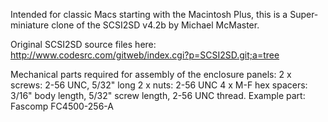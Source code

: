 Intended for classic Macs starting with the Macintosh Plus, this is a Super-miniature clone of the SCSI2SD v4.2b by Michael McMaster.

Original SCSI2SD source files here: http://www.codesrc.com/gitweb/index.cgi?p=SCSI2SD.git;a=tree

Mechanical parts required for assembly of the enclosure panels:
2 x screws: 2-56 UNC, 5/32" long
2 x nuts: 2-56 UNC
4 x M-F hex spacers: 3/16" body length, 5/32" screw length, 2-56 UNC thread. Example part: Fascomp FC4500-256-A

